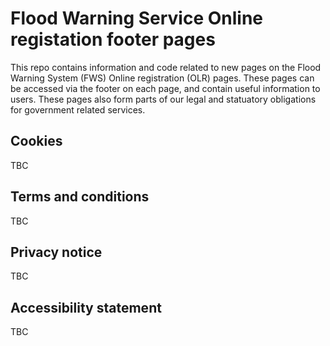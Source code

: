 # Flood Warning Service Online registation footer pages

This repo contains information and code related to new pages on the Flood Warning System (FWS) Online registration (OLR) pages. These pages can be accessed via the footer on each page, and contain useful information to users. These pages also form parts of our legal and statuatory obligations for government related services.

## Cookies

TBC

## Terms and conditions

TBC

## Privacy notice

TBC

## Accessibility statement

TBC